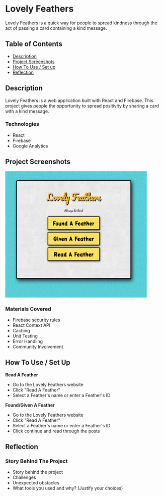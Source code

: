 # Lovely Feathers
Lovely Feathers is a quick way for people to spread kindness through the act of passing a card containing a kind message.

## **Table of Contents**

- [Description](#description)
- [Project Screenshots](#project-screenshots)
- [How To Use / Set up](#how-to-use-/-set-up)
- [Reflection](#reflection)

## **Description**

Lovely Feathers is a web application built with React and Firebase. This project gives people the opportunity to spread positivity by sharing a card with a kind message. 

### **Technologies**

- React
- Firebase
- Google Analytics

## **Project Screenshots**
<img src="./imgs/lf_home.png" width=450 height=400/>


### Materials Covered

- Firebase security rules
- React Context API
- Caching
- Unit Testing
- Error Handling
- Community Involvement

## How To Use / Set Up

**Read A Feather**

- Go to the Lovely Feathers website
- Click "Read A Feather"
- Select a Feather's name or enter a Feather's ID

**Found/Given A Feather**

- Go to the Lovely Feathers website
- Click "Read A Feather"
- Select a Feather's name or enter a Feather's ID
- Click continue and read through the posts

## Reflection
### Story Behind The Project

- Story behind the project
- Challenges
- Unexpected obstacles
- What tools you used and why? (Justify your choices)
